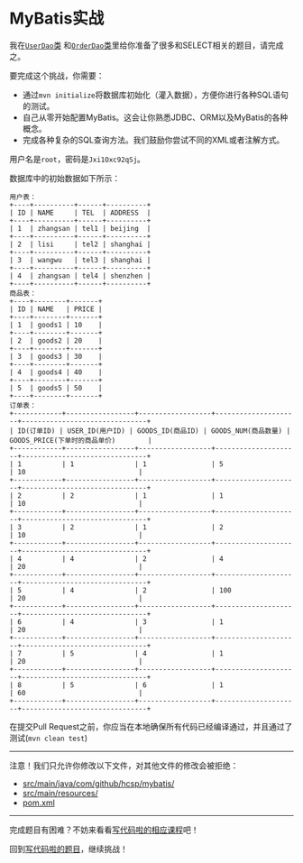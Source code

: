 # MyBatis实战

我在[`UserDao`类](https://github.com/hcsp/mybatis-in-action/blob/master/src/main/java/com/github/hcsp/mybatis/UserDao.java)
和[`OrderDao`类](https://github.com/hcsp/mybatis-in-action/blob/master/src/main/java/com/github/hcsp/mybatis/OrderDao.java)里给你准备了很多和SELECT相关的题目，请完成之。

要完成这个挑战，你需要：

- 通过`mvn initialize`将数据库初始化（灌入数据），方便你进行各种SQL语句的测试。
- 自己从零开始配置MyBatis。这会让你熟悉JDBC、ORM以及MyBatis的各种概念。
- 完成各种复杂的SQL查询方法。我们鼓励你尝试不同的XML或者注解方式。

用户名是`root`，密码是`Jxi1Oxc92qSj`。

数据库中的初始数据如下所示：

```
用户表：
+----+----------+------+----------+
| ID | NAME     | TEL  | ADDRESS  |
+----+----------+------+----------+
| 1  | zhangsan | tel1 | beijing  |
+----+----------+------+----------+
| 2  | lisi     | tel2 | shanghai |
+----+----------+------+----------+
| 3  | wangwu   | tel3 | shanghai |
+----+----------+------+----------+
| 4  | zhangsan | tel4 | shenzhen |
+----+----------+------+----------+
商品表：
+----+--------+-------+
| ID | NAME   | PRICE |
+----+--------+-------+
| 1  | goods1 | 10    |
+----+--------+-------+
| 2  | goods2 | 20    |
+----+--------+-------+
| 3  | goods3 | 30    |
+----+--------+-------+
| 4  | goods4 | 40    |
+----+--------+-------+
| 5  | goods5 | 50    |
+----+--------+-------+
订单表：
+------------+-----------------+------------------+---------------------+-------------------------------+
| ID(订单ID) | USER_ID(用户ID) | GOODS_ID(商品ID) | GOODS_NUM(商品数量) | GOODS_PRICE(下单时的商品单价)        |
+------------+-----------------+------------------+---------------------+-------------------------------+
| 1          | 1               | 1                | 5                   | 10                            |
+------------+-----------------+------------------+---------------------+-------------------------------+
| 2          | 2               | 1                | 1                   | 10                            |
+------------+-----------------+------------------+---------------------+-------------------------------+
| 3          | 2               | 1                | 2                   | 10                            |
+------------+-----------------+------------------+---------------------+-------------------------------+
| 4          | 4               | 2                | 4                   | 20                            |
+------------+-----------------+------------------+---------------------+-------------------------------+
| 5          | 4               | 2                | 100                 | 20                            |
+------------+-----------------+------------------+---------------------+-------------------------------+
| 6          | 4               | 3                | 1                   | 20                            |
+------------+-----------------+------------------+---------------------+-------------------------------+
| 7          | 5               | 4                | 1                   | 20                            |
+------------+-----------------+------------------+---------------------+-------------------------------+
| 8          | 5               | 6                | 1                   | 60                            |
+------------+-----------------+------------------+---------------------+-------------------------------+
```

在提交Pull Request之前，你应当在本地确保所有代码已经编译通过，并且通过了测试(`mvn clean test`)

-----
注意！我们只允许你修改以下文件，对其他文件的修改会被拒绝：
- [src/main/java/com/github/hcsp/mybatis/](https://github.com/hcsp/mybatis-in-action/blob/master/src/main/java/com/github/hcsp/mybatis/)
- [src/main/resources/](https://github.com/hcsp/mybatis-in-action/blob/master/src/main/resources/)
- [pom.xml](https://github.com/hcsp/mybatis-in-action/blob/master/pom.xml)
-----


完成题目有困难？不妨来看看[写代码啦的相应课程](https://xiedaimala.com/tasks/9bf0fb20-929d-4e17-891a-4673291d74a0)吧！

回到[写代码啦的题目](https://xiedaimala.com/tasks/9bf0fb20-929d-4e17-891a-4673291d74a0/quizzes/1b0fc390-74ad-4f55-b355-90b8a9154cc5)，继续挑战！ 
